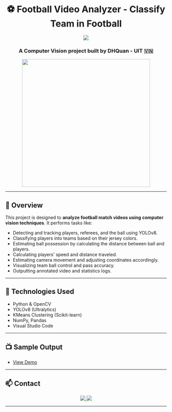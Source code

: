 <h1 align="center">⚽ Football Video Analyzer - Classify Team in Football</h1>
<p align="center"><img src="https://img.icons8.com/color/48/000000/vietnam-circular.png"/></p>
<h3 align="center">A Computer Vision project built by DHQuan - UIT 🇻🇳</h3>

<p align="center">
  <img src="" height="400"/>
</p>

---

## 🚀 Overview

This project is designed to **analyze football match videos using computer vision techniques**. It performs tasks like:

- Detecting and tracking players, referees, and the ball using YOLOv8.
- Classifying players into teams based on their jersey colors.
- Estimating ball possession by calculating the distance between ball and players.
- Calculating players' speed and distance traveled.
- Estimating camera movement and adjusting coordinates accordingly.
- Visualizing team ball control and pass accuracy.
- Outputting annotated video and statistics logs.

---

## 🧪 Technologies Used

- Python & OpenCV
- YOLOv8 (Ultralytics)
- KMeans Clustering (Scikit-learn)
- NumPy, Pandas
- Visual Studio Code

---

## 📺 Sample Output

- [View Demo](./output_videos/)

---

## 📫 Contact

<p align="center">
  <a href="https://github.com/DH-Quan">
    <img src="https://img.icons8.com/fluent/48/000000/github.png" />
  </a> 
  <a href="mailto:danghoangquan1409@gmail.com">
    <img src="https://img.icons8.com/fluent/48/000000/mailing.png" />
  </a>
</p>

---